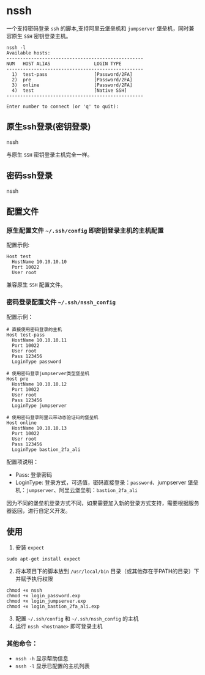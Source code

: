 # nssh

一个支持密码登录 `ssh` 的脚本,支持阿里云堡垒机和 `jumpserver` 堡垒机，同时兼容原生 `SSH` 密钥登录主机。

```shell
nssh -l
Available hosts:
--------------------------------------------------
NUM   HOST ALIAS                LOGIN TYPE     
--------------------------------------------------
  1)  test-pass                 [Password/2FA]
  2)  pre                       [Password/2FA]
  3)  online                    [Password/2FA]
  4)  test                      [Native SSH]
--------------------------------------------------

Enter number to connect (or 'q' to quit): 
```

## 原生ssh登录(密钥登录)

nssh <hostname>

与原生 `SSH` 密钥登录主机完全一样。

## 密码ssh登录

nssh <hostname>

## 配置文件

### 原生配置文件 `~/.ssh/config` 即密钥登录主机的主机配置

配置示例:

```shell
Host test
  HostName 10.10.10.10
  Port 10022
  User root
```

兼容原生 `SSH` 配置文件。

### 密码登录配置文件 `~/.ssh/nssh_config`

配置示例：

```shell
# 直接使用密码登录的主机
Host test-pass
  HostName 10.10.10.11
  Port 10022
  User root
  Pass 123456
  LoginType password

# 使用密码登录jumpserver类型堡垒机
Host pre
  HostName 10.10.10.12
  Port 10022
  User root
  Pass 123456
  LoginType jumpserver

# 使用密码登录阿里云带动态验证码的堡垒机
Host online
  HostName 10.10.10.13
  Port 10022
  User root
  Pass 123456
  LoginType bastion_2fa_ali
```

配置项说明：

- Pass: 登录密码
- LoginType: 登录方式，可选值，密码直接登录：`password`、jumpserver 堡垒机：`jumpserver`、阿里云堡垒机：`bastion_2fa_ali`

因为不同的堡垒机登录方式不同，如果需要加入新的登录方式支持，需要根据服务器返回，进行自定义开发。

## 使用

1. 安装 `expect`

```shell
sudo apt-get install expect
```

2. 将本项目下的脚本放到 `/usr/local/bin` 目录（或其他存在于PATH的目录）下并赋予执行权限

```shell
chmod +x nssh
chmod +x login_password.exp
chmod +x login_jumpserver.exp
chmod +x login_bastion_2fa_ali.exp
```

3. 配置 `~/.ssh/config` 和 `~/.ssh/nssh_config` 的主机
4. 运行 `nssh <hostname>` 即可登录主机

### 其他命令：

- `nssh -h` 显示帮助信息
- `nssh -l` 显示已配置的主机列表